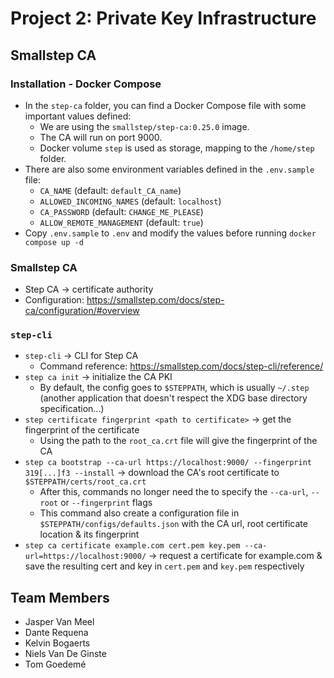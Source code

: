 # Project 2: Private Key Infrastructure

## Smallstep CA

### Installation - Docker Compose

- In the `step-ca` folder, you can find a Docker Compose file with some important values defined:
    - We are using the `smallstep/step-ca:0.25.0` image.
    - The CA will run on port 9000.
    - Docker volume `step` is used as storage, mapping to the `/home/step` folder.
- There are also some environment variables defined in the `.env.sample` file:
    - `CA_NAME` (default: `default_CA_name`)
    - `ALLOWED_INCOMING_NAMES` (default: `localhost`)
    - `CA_PASSWORD` (default: `CHANGE_ME_PLEASE`)
    - `ALLOW_REMOTE_MANAGEMENT` (default: `true`)
- Copy `.env.sample` to `.env` and modify the values before running `docker compose up -d`

### Smallstep CA

- Step CA -> certificate authority
- Configuration: https://smallstep.com/docs/step-ca/configuration/#overview

### `step-cli`

- `step-cli` -> CLI for Step CA
    - Command reference: https://smallstep.com/docs/step-cli/reference/
- `step ca init` -> initialize the CA PKI
    - By default, the config goes to `$STEPPATH`, which is usually `~/.step` (another application that doesn't respect the XDG base directory specification...)
- `step certificate fingerprint <path to certificate>` -> get the fingerprint of the certificate
    - Using the path to the `root_ca.crt` file will give the fingerprint of the CA
- `step ca bootstrap --ca-url https://localhost:9000/ --fingerprint 319[...]f3 --install` -> download the CA's root certificate to `$STEPPATH/certs/root_ca.crt`
    - After this, commands no longer need the to specify the `--ca-url`, `--root` or `--fingerprint` flags
    - This command also create a configuration file in `$STEPPATH/configs/defaults.json` with the CA url, root certificate location & its fingerprint
- `step ca certificate example.com cert.pem key.pem --ca-url=https://localhost:9000/` -> request a certificate for example.com & save the resulting cert and key in `cert.pem` and `key.pem` respectively

## Team Members

- Jasper Van Meel
- Dante Requena
- Kelvin Bogaerts
- Niels Van De Ginste
- Tom Goedemé